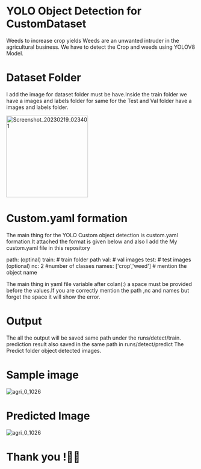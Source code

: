 # YOLO Object Detection for CustomDataset
Weeds to increase crop yields Weeds are an unwanted intruder in the agricultural business. We have to detect the Crop and weeds using YOLOV8 Model.

# Dataset Folder 
I add the image for dataset folder must be have.Inside the train folder we have a images and labels folder for same for the Test and Val folder have a images and labels folder.

<img width="217" alt="Screenshot_20230219_023401" src="https://user-images.githubusercontent.com/112500121/219939652-7c3d3d15-cdfa-4326-87be-0cd1ccfbc24a.png">

# Custom.yaml formation
  The main thing for the YOLO Custom object detection is custom.yaml formation.It attached the format is given below and also I add the My custom.yaml file in this repository 
 
path: (optinal) 
train: # train folder path 
val:   # val images 
test:  # test images (optional)
nc: 2 #number of classes 
names: ['crop','weed'] # mention the object name 

The main thing in yaml file variable after colan(:) a space must be provided before the values.If you are correctly mention the path ,nc and names but forget the space it will show the error.


# Output 
   The all the output will be saved same path under the runs/detect/train.
   prediction result also saved in the same path in runs/detect/predict
   The Predict folder object detected images.
 
# Sample image

![agri_0_1026](https://user-images.githubusercontent.com/112500121/219940716-8d2392c6-9e01-4c32-b2f6-4e8ad5073292.jpeg)

# Predicted Image
![agri_0_1026](https://user-images.githubusercontent.com/112500121/219940737-dc4ad608-658d-402e-8a54-c4d6865394e6.jpeg)


# Thank you !🤗✨



